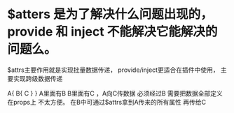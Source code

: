 

# $atters 是为了解决什么问题出现的，provide 和 inject 不能解决它能解决的问题么。

  $attrs主要作用就是实现批量数据传递， provide/inject更适合在插件中使用，
  主要实现跨级数据传递

  A{
      B{
          C
      }
  }
  A里面有B B里面有C ，A向C传数据 必须经过B 需要把数据全部定义在props上 不太方便。
  在B中可通过$attrs拿到A传来的所有属性 再传给C